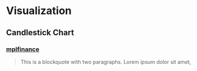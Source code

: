 # Visualization
## Candlestick Chart 
### [mplfinance](https://github.com/hsiangjenli/Visualization/blob/main/mplfinance_turtorial.ipynb)
> This is a blockquote with two paragraphs. Lorem ipsum dolor sit amet,
